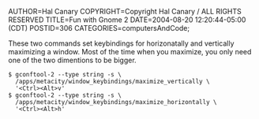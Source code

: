 AUTHOR=Hal Canary
COPYRIGHT=Copyright Hal Canary / ALL RIGHTS RESERVED
TITLE=Fun with Gnome 2
DATE=2004-08-20 12:20:44-05:00 (CDT)
POSTID=306
CATEGORIES=computersAndCode;

These two commands set keybindings for horizonatally and vertically maximizing a window. Most of the time when you maximize, you only need one of the two dimentions to be bigger.

    
    $ gconftool-2 --type string -s \
      /apps/metacity/window_keybindings/maximize_vertically \
      '<Ctrl><Alt>v'
    $ gconftool-2 --type string -s \
      /apps/metacity/window_keybindings/maximize_horizontally \
      '<Ctrl><Alt>h'
